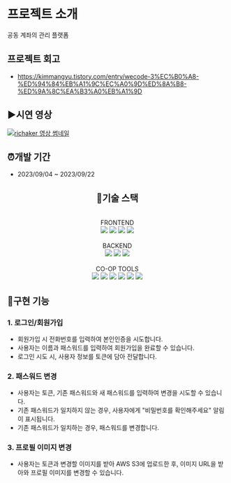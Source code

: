# 프로젝트 소개
공동 계좌의 관리 플랫폼

## 프로젝트 회고
- https://kimmangyu.tistory.com/entry/wecode-3%EC%B0%A8-%ED%94%84%EB%A1%9C%EC%A0%9D%ED%8A%B8-%ED%9A%8C%EA%B3%A0%EB%A1%9D

## ▶️시연 영상

[![richaker 영상 썸네일]()](https://tv.kakao.com/v/441262435)

## ⏰개발 기간

- 2023/09/04 ~ 2023/09/22

<div align="center"><h2>🔧기술 스택</h2></div>
</br>
<div align="center">FRONTEND</div>
<div align="center">
<img src="https://img.shields.io/badge/react-61DAFB?style=for-the-badge&logo=react&logoColor=black"> 
<img src="https://img.shields.io/badge/javascript-F7DF1E?style=for-the-badge&logo=javascript&logoColor=black"> 
<img src="https://img.shields.io/badge/html5-E34F26?style=for-the-badge&logo=html5&logoColor=white"> 
<img src="https://img.shields.io/badge/sass-CC6699?style=for-the-badge&logo=sass&logoColor=white">

</div>
</br>
<div align="center">BACKEND</div>
<div align="center">
  <img src="https://img.shields.io/badge/node.js-339933?style=for-the-badge&logo=Node.js&logoColor=white">
  <img src="https://img.shields.io/badge/javascript-F7DF1E?style=for-the-badge&logo=javascript&logoColor=black"> 
  <img src="https://img.shields.io/badge/mysql-4479A1?style=for-the-badge&logo=mysql&logoColor=white">

</div>
</br>
<div align="center">CO-OP TOOLS</div>
<div align="center">  
  <img src="https://img.shields.io/badge/github-181717?style=for-the-badge&logo=github&logoColor=white">
  <img src="https://img.shields.io/badge/git-F05032?style=for-the-badge&logo=git&logoColor=white">
  <img src="https://img.shields.io/badge/Slack-4A154B?style=for-the-badge&logo=Slack&logoColor=white">
  <img src="https://img.shields.io/badge/Trello-0052CC?style=for-the-badge&logo=Trello&logoColor=white">
  <img src="https://img.shields.io/badge/Notion-000000?style=for-the-badge&logo=Notion&logoColor=white">
  <a href="https://www.figma.com/file/Phdi4zHwhyDcAekaz7AJuN/Untitled?type=design&node-id=0%3A1&mode=design&t=zs6cMceeNlEBAYrg-1"><img src="https://img.shields.io/badge/Figma-F24E1E?style=for-the-badge&logo=figma&logoColor=white"/></a>
</div>

## 📌구현 기능

### 1. 로그인/회원가입
- 회원가입 시 전화번호를 입력하여 본인인증을 시도합니다.
- 사용자는 이름과 패스워드를 입력하여 회원가입을 완료할 수 있습니다.
- 로그인 시도 시, 사용자 정보를 토큰에 담아 전달합니다.

### 2. 패스워드 변경
- 사용자는 토큰, 기존 패스워드와 새 패스워드를 입력하여 변경을 시도할 수 있습니다.
- 기존 패스워드가 일치하지 않는 경우, 사용자에게 "비밀번호를 확인해주세요" 알림이 표시됩니다.
- 기존 패스워드가 일치하는 경우, 패스워드를 변경합니다.

### 3. 프로필 이미지 변경
- 사용자는 토큰과 변경할 이미지를 받아 AWS S3에 업로드한 후, 이미지 URL을 받아와 프로필 이미지를 변경할 수 있습니다.

